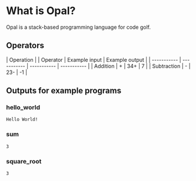# What is Opal?
Opal is a stack-based programming language for code golf.

## Operators

| Operation |  | Operator | Example input | Example output |
| ----------- | ----------- | ----------- | ----------- |
| Addition | + | 34+ | 7 |
| Subtraction | - | 23- | -1 |

## Outputs for example programs
### hello_world
`Hello World!`

### sum
`3`

### square_root
`3`
